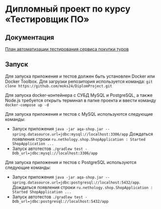 # Дипломный проект по курсу «Тестировщик ПО»
## Документация

[План автоматизации тестирования сервиса покупки туров ]()
## Запуск
Для запуска приложения и тестов  должен быть установлен Docker или Docker Toolbox.
Для загрузки репозитория используется команда: `git clone https://github.com/moks24/DiplomProject.git`

Для запуска docker-контейнера с СУБД MySQL и PostgreSQL, а также Node.js требуется открыть терминал в папке проекта и ввести команду `docker-compose up -d`

Для запуска приложения и тестов с MySQL используются следующие команды:

- Запуск приложения `java -jar aqa-shop.jar --spring.datasource.url=jdbc:mysql://localhost:3306/app`
 Дождаться появления строки `ru.nethology.shop.ShopApplication : Started ShopApplication ...`
- Запуск автотестов `./gradlew test -Ddb_url=jdbc:mysql://localhost:3306/app`

Для запуска приложения и тестов с PostgreSQL используются следующие команды:

- Запуск приложения `java -jar aqa-shop.jar --spring.datasource.url=jdbc:postgresql://localhost:5432/app`.
Дождаться появления строки `ru.nethology.shop.ShopApplication : Started ShopApplication ...`
- Запуск автотестов `./gradlew test -Ddb_url=jdbc:postgresql://localhost:5432/app`


